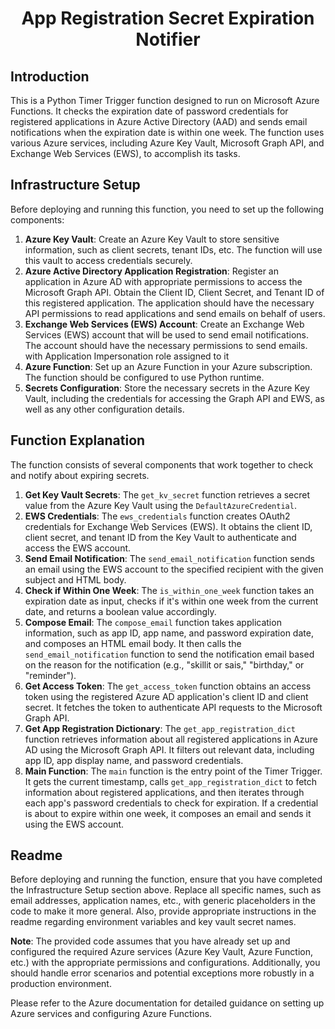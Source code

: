 <h1 align="center">App Registration Secret Expiration Notifier</h1>

<h2>Introduction</h2>
<p>This is a Python Timer Trigger function designed to run on Microsoft Azure Functions. It checks the expiration date of password credentials for registered applications in Azure Active Directory (AAD) and sends email notifications when the expiration date is within one week. The function uses various Azure services, including Azure Key Vault, Microsoft Graph API, and Exchange Web Services (EWS), to accomplish its tasks.</p>

<h2>Infrastructure Setup</h2>
<p>Before deploying and running this function, you need to set up the following components:</p>
<ol>
  <li><strong>Azure Key Vault</strong>: Create an Azure Key Vault to store sensitive information, such as client secrets, tenant IDs, etc. The function will use this vault to access credentials securely.</li>
  <li><strong>Azure Active Directory Application Registration</strong>: Register an application in Azure AD with appropriate permissions to access the Microsoft Graph API. Obtain the Client ID, Client Secret, and Tenant ID of this registered application. The application should have the necessary API permissions to read applications and send emails on behalf of users.</li>
  <li><strong>Exchange Web Services (EWS) Account</strong>: Create an Exchange Web Services (EWS) account that will be used to send email notifications. The account should have the necessary permissions to send emails. with Application Impersonation role assigned to it</li>
  <li><strong>Azure Function</strong>: Set up an Azure Function in your Azure subscription. The function should be configured to use Python runtime.</li>
  <li><strong>Secrets Configuration</strong>: Store the necessary secrets in the Azure Key Vault, including the credentials for accessing the Graph API and EWS, as well as any other configuration details.</li>
</ol>

<h2>Function Explanation</h2>
<p>The function consists of several components that work together to check and notify about expiring secrets.</p>
<ol>
  <li><strong>Get Key Vault Secrets</strong>: The <code>get_kv_secret</code> function retrieves a secret value from the Azure Key Vault using the <code>DefaultAzureCredential</code>.</li>
  <li><strong>EWS Credentials</strong>: The <code>ews_credentials</code> function creates OAuth2 credentials for Exchange Web Services (EWS). It obtains the client ID, client secret, and tenant ID from the Key Vault to authenticate and access the EWS account.</li>
  <li><strong>Send Email Notification</strong>: The <code>send_email_notification</code> function sends an email using the EWS account to the specified recipient with the given subject and HTML body.</li>
  <li><strong>Check if Within One Week</strong>: The <code>is_within_one_week</code> function takes an expiration date as input, checks if it's within one week from the current date, and returns a boolean value accordingly.</li>
  <li><strong>Compose Email</strong>: The <code>compose_email</code> function takes application information, such as app ID, app name, and password expiration date, and composes an HTML email body. It then calls the <code>send_email_notification</code> function to send the notification email based on the reason for the notification (e.g., "skillit or sais," "birthday," or "reminder").</li>
  <li><strong>Get Access Token</strong>: The <code>get_access_token</code> function obtains an access token using the registered Azure AD application's client ID and client secret. It fetches the token to authenticate API requests to the Microsoft Graph API.</li>
  <li><strong>Get App Registration Dictionary</strong>: The <code>get_app_registration_dict</code> function retrieves information about all registered applications in Azure AD using the Microsoft Graph API. It filters out relevant data, including app ID, app display name, and password credentials.</li>
  <li><strong>Main Function</strong>: The <code>main</code> function is the entry point of the Timer Trigger. It gets the current timestamp, calls <code>get_app_registration_dict</code> to fetch information about registered applications, and then iterates through each app's password credentials to check for expiration. If a credential is about to expire within one week, it composes an email and sends it using the EWS account.</li>
</ol>

<h2>Readme</h2>
<p>Before deploying and running the function, ensure that you have completed the Infrastructure Setup section above. Replace all specific names, such as email addresses, application names, etc., with generic placeholders in the code to make it more general. Also, provide appropriate instructions in the readme regarding environment variables and key vault secret names.</p>

<p><strong>Note</strong>: The provided code assumes that you have already set up and configured the required Azure services (Azure Key Vault, Azure Function, etc.) with the appropriate permissions and configurations. Additionally, you should handle error scenarios and potential exceptions more robustly in a production environment.</p>

<p>Please refer to the Azure documentation for detailed guidance on setting up Azure services and configuring Azure Functions.</p>
